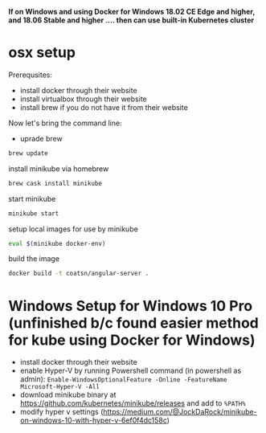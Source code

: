 **If on Windows and using  Docker for Windows 18.02 CE Edge and higher, and 18.06 Stable and higher .... then can use built-in Kubernetes cluster**

# osx setup

Prerequsites:
- install docker through their website
- install virtualbox through their website
- install brew if you do not have it from their website

Now let's bring the command line:
- uprade brew
```bash
brew update
```
install minikube via homebrew
```bash
brew cask install minikube
```
start minikube
```bash
minikube start
```
setup local images for use by minikube
```bash
eval $(minikube docker-env)
```
build the image
```bash
docker build -t coatsn/angular-server .
```

# Windows Setup for Windows 10 Pro (unfinished b/c found easier method for kube using Docker for Windows)

- install docker through their website
- enable Hyper-V by running Powershell command (in powershell as admin): `Enable-WindowsOptionalFeature -Online -FeatureName Microsoft-Hyper-V -All`
- download minikube binary at https://github.com/kubernetes/minikube/releases and add to `%PATH%`
- modify hyper v settings (https://medium.com/@JockDaRock/minikube-on-windows-10-with-hyper-v-6ef0f4dc158c)
